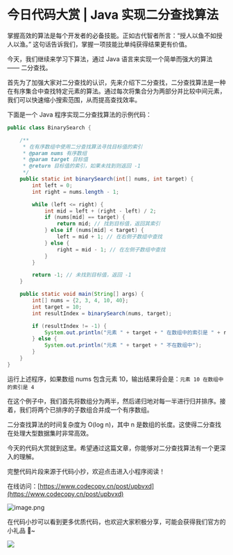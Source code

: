 # 今日代码大赏 | Java 实现二分查找算法

掌握高效的算法是每个开发者的必备技能。正如古代智者所言：“授人以鱼不如授人以渔。” 这句话告诉我们，掌握一项技能比单纯获得结果更有价值。

今天，我们继续来学习下算法，通过 Java 语言来实现一个简单而强大的算法 —— 二分查找。

首先为了加强大家对二分查找的认识，先来介绍下二分查找，二分查找算法是一种在有序集合中查找特定元素的算法。通过每次将集合分为两部分并比较中间元素，我们可以快速缩小搜索范围，从而提高查找效率。

下面是一个 Java 程序实现二分查找算法的示例代码：

```java
public class BinarySearch {

    /**
     * 在有序数组中使用二分查找算法寻找目标值的索引
     * @param nums 有序数组
     * @param target 目标值
     * @return 目标值的索引，如果未找到则返回 -1
     */
    public static int binarySearch(int[] nums, int target) {
        int left = 0;
        int right = nums.length - 1;

        while (left <= right) {
            int mid = left + (right - left) / 2;
            if (nums[mid] == target) {
                return mid; // 找到目标值，返回其索引
            } else if (nums[mid] < target) {
                left = mid + 1; // 在右侧子数组中查找
            } else {
                right = mid - 1; // 在左侧子数组中查找
            }
        }

        return -1; // 未找到目标值，返回 -1
    }

    public static void main(String[] args) {
        int[] nums = {2, 3, 4, 10, 40};
        int target = 10;
        int resultIndex = binarySearch(nums, target);

        if (resultIndex != -1) {
            System.out.println("元素 " + target + " 在数组中的索引是 " + resultIndex);
        } else {
            System.out.println("元素 " + target + " 不在数组中");
        }
    }
}
```

运行上述程序，如果数组 nums 包含元素 10，输出结果将会是：`元素 10 在数组中的索引是 4`

在这个例子中，我们首先将数组分为两半，然后递归地对每一半进行归并排序。接着，我们将两个已排序的子数组合并成一个有序数组。

二分查找算法的时间复杂度为 O(log n)，其中 n 是数组的长度。这使得二分查找在处理大型数据集时非常高效。

今天的代码大赏就到这里。希望通过这篇文章，你能够对二分查找算法有一个更深入的理解。

完整代码片段来源于代码小抄，欢迎点击进入小程序阅读！

在线访问：[https://www.codecopy.cn/post/upbvxd](https://www.codecopy.cn/post/upbvxd)

![image.png](https://cdn.nlark.com/yuque/0/2024/jpeg/38420467/1712840525970-3600b397-9c04-4322-a757-461866b4604b.jpeg#averageHue=%23ecf3c2&clientId=u4c9550fe-cfad-4&from=paste&id=uf09cd562&originHeight=430&originWidth=430&originalType=url&ratio=1.25&rotation=0&showTitle=false&size=84559&status=done&style=none&taskId=u68cba038-a03f-420a-be26-1f88bf13be6&title=)

在代码小抄可以看到更多优质代码，也欢迎大家积极分享，可能会获得我们官方的小礼品 🎁~

![](https://cdn.nlark.com/yuque/0/2024/jpeg/38420467/1712227408140-7be9f466-422c-48d5-9395-3189121f0e1b.jpeg#averageHue=%23d3df71&clientId=ud95bb593-9f83-4&from=paste&id=u660947fb&originHeight=267&originWidth=724&originalType=url&ratio=1.125&rotation=0&showTitle=false&status=done&style=none&taskId=ube8adf59-d6d7-4b1e-b600-f98a6a2b04e&title=)
